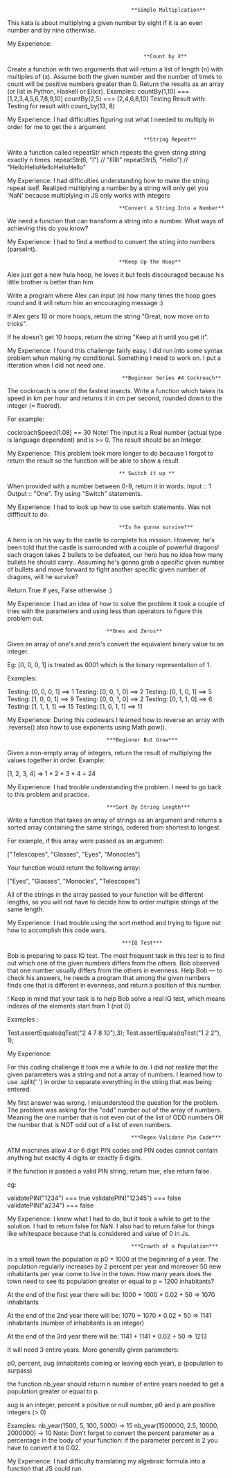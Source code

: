                                     
                                            **Simple Multiplcation**
This kata is about multiplying a given number by eight if it is an even number and by nine otherwise.

My Experience:



                                                **Count by X**
Create a function with two arguments that will return a list of length (n) with multiples of (x).
Assume both the given number and the number of times to count will be positive numbers greater than 0.
Return the results as an array (or list in Python, Haskell or Elixir).
Examples:
countBy(1,10) === [1,2,3,4,5,6,7,8,9,10]
countBy(2,5) === [2,4,6,8,10]
Testing Result with: Testing for result with count_by(13, 8)

My Experience: I had difficulties figuring out what I needed to multiply in order for me to get the x argument


                                                **String Repeat**
Write a function called repeatStr which repeats the given 
string string exactly n times.
repeatStr(6, "I") // "IIIIII"
repeatStr(5, "Hello") // "HelloHelloHelloHelloHello"

My Experience: I had difficulties understanding how to make the string repeat iself. Realized multiplying a number by a string will only get you 'NaN' because multiplying in JS only works with integers

                                        **Convert a String Into a Number**
                                        
We need a function that can transform a string into a number. What ways of achieving this do you know?


My Experience: I had to find a method to convert the string into numbers (parseInt).

                                        **Keep Up the Hoop**
Alex just got a new hula hoop, he loves it but feels discouraged because his little brother is better than him

Write a program where Alex can input (n) how many times the hoop goes round and it will return him an encouraging message :)

If Alex gets 10 or more hoops, return the string "Great, now move on to tricks".

If he doesn't get 10 hoops, return the string "Keep at it until you get it".       

My Experience: I found this challenge fairly easy. I did run into some syntax problem when making my conditional. Something I need to work on. I put a itteration when I did not need one.

                                         **Beginner Series #4 Cockroach**
The cockroach is one of the fastest insects. Write a function which takes its speed in km per hour and returns it in cm per second, rounded down to the integer (= floored).

For example:

cockroachSpeed(1.08) == 30
Note! The input is a Real number (actual type is language dependent) and is >= 0. The result should be an Integer.

My Experience: This problem took more longer to do because I forgot to return the result so the function will be able to show a result

                                        ** Switch it up **
When provided with a number between 0-9, return it in words.
Input :: 1
Output :: "One".
Try using "Switch" statements.

My Experience: I had to look up how to use switch statements. Was not diffficult to do.

                                        **Is he gunna survive?**
A hero is on his way to the castle to complete his mission. However, he's been told that the castle is surrounded with a couple of powerful dragons! each dragon takes 2 bullets to be defeated, our hero has no idea how many bullets he should carry.. Assuming he's gonna grab a specific given number of bullets and move forward to fight another specific given number of dragons, will he survive?

Return True if yes, False otherwise :)

My Experience: I had an idea of how to solve the problem it took a couple of tries with the parameters and using less than operators to figure this problem out.

                                    **Ones and Zeros**
Given an array of one's and zero's convert the equivalent binary value to an integer.

Eg: [0, 0, 0, 1] is treated as 0001 which is the binary representation of 1.

Examples:

Testing: [0, 0, 0, 1] ==> 1
Testing: [0, 0, 1, 0] ==> 2
Testing: [0, 1, 0, 1] ==> 5
Testing: [1, 0, 0, 1] ==> 9
Testing: [0, 0, 1, 0] ==> 2
Testing: [0, 1, 1, 0] ==> 6
Testing: [1, 1, 1, 1] ==> 15
Testing: [1, 0, 1, 1] ==> 11

My Experience: During this codewars I learned how to reverse an array with .reverse() also how to use exponents using Math.pow().


                                    ***Beginner But Grow***
                                    

Given a non-empty array of integers, return the result of multiplying the values together in order. Example:

[1, 2, 3, 4] => 1 * 2 * 3 * 4 = 24

My Experience: I had trouble understanding the problem. I need to go back to this problem and practice.

                                    ***Sort By String Length***
Write a function that takes an array of strings as an argument and returns a sorted array containing the same strings, ordered from shortest to longest.

For example, if this array were passed as an argument:

["Telescopes", "Glasses", "Eyes", "Monocles"]

Your function would return the following array:

["Eyes", "Glasses", "Monocles", "Telescopes"]

All of the strings in the array passed to your function will be different lengths, so you will not have to decide how to order multiple strings of the same length.

My Experience: 
I had trouble using the sort method and trying to figure out how to accomplish this code wars.

                                         ***IQ Test***
Bob is preparing to pass IQ test. The most frequent task in this test is to find out which one of the given numbers differs from the others. Bob observed that one number usually differs from the others in evenness. Help Bob — to check his answers, he needs a program that among the given numbers finds one that is different in evenness, and return a position of this number.

! Keep in mind that your task is to help Bob solve a real IQ test, which means indexes of the elements start from 1 (not 0)

Examples :

Test.assertEquals(iqTest("2 4 7 8 10"),3);
Test.assertEquals(iqTest("1 2 2"), 1);

My Experience: 

For this coding challenge it took me a while to do. I did not realize that the given parameters was a string and not a array of numbers. I learned how to use .split(' ') in order to separate everything in the string that was being entered.

My first answer was wrong. I misunderstood the question for the problem. The problem was asking for the "odd" number out of the array of numbers. Meaning the one number that is not even out of the list of ODD numbers OR the number that is NOT odd out of a list of even numbers.

                                            ***Regex Validate Pin Code***
ATM machines allow 4 or 6 digit PIN codes and PIN codes cannot contain anything but exactly 4 digits or exactly 6 digits.

If the function is passed a valid PIN string, return true, else return false.

eg:

validatePIN("1234") === true
validatePIN("12345") === false
validatePIN("a234") === false

My Experience: I knew what I had to do, but it took a while to get to the solution. I had to return false for NaN. I also had to return false for things like whitespace because that is considered and value of 0 in Js.

                                            ***Growth of a Population***
In a small town the population is p0 = 1000 at the beginning of a year. The population regularly increases by 2 percent per year and moreover 50 new inhabitants per year come to live in the town. How many years does the town need to see its population greater or equal to p = 1200 inhabitants?

At the end of the first year there will be: 
1000 + 1000 * 0.02 + 50 => 1070 inhabitants

At the end of the 2nd year there will be: 
1070 + 1070 * 0.02 + 50 => 1141 inhabitants (number of inhabitants is an integer)

At the end of the 3rd year there will be:
1141 + 1141 * 0.02 + 50 => 1213

It will need 3 entire years.
More generally given parameters:

p0, percent, aug (inhabitants coming or leaving each year), p (population to surpass)

the function nb_year should return n number of entire years needed to get a population greater or equal to p.

aug is an integer, percent a positive or null number, p0 and p are positive integers (> 0)

Examples:
nb_year(1500, 5, 100, 5000) -> 15
nb_year(1500000, 2.5, 10000, 2000000) -> 10
Note: Don't forget to convert the percent parameter as a percentage in the body of your function: if the parameter percent is 2 you have to convert it to 0.02.

My Experience: I had difficulty translating my algebraic formula into a function that JS could run.


